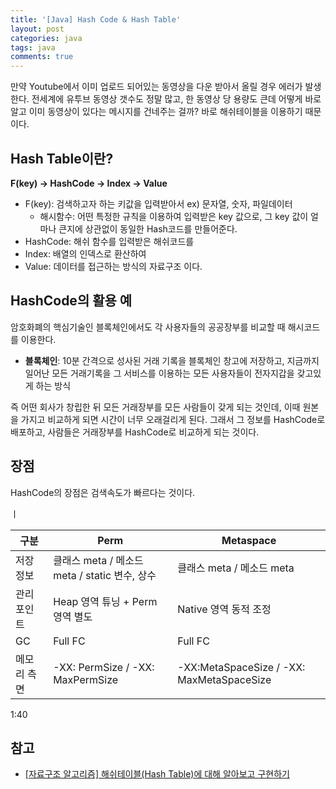 ```yaml
---
title: '[Java] Hash Code & Hash Table'
layout: post
categories: java
tags: java
comments: true
---
```


만약 Youtube에서 이미 업로드 되어있는 동영상을 다운 받아서 올릴 경우 에러가 발생한다.
전세계에 유투브 동영상 갯수도 정말 많고, 한 동영상 당 용량도 큰데 어떻게 바로 알고 이미 동영상이 있다는 메시지를 건네주는 걸까? 바로 해쉬테이블을 이용하기 때문이다.

## Hash Table이란?
**F(key) → HashCode → Index → Value**  
- F(key): 검색하고자 하는 키값을 입력받아서  ex) 문자열, 숫자, 파일데이터
  - 해시함수: 어떤 특정한 규칙을 이용하여 입력받은 key 값으로, 그 key 값이 얼마나 큰지에 상관없이 동일한 Hash코드를 만들어준다.
- HashCode: 해쉬 함수를 입력받은 해쉬코드를  
- Index: 배열의 인덱스로 환산하여  
- Value: 데이터를 접근하는 방식의 자료구조 이다.  

## HashCode의 활용 예
암호화폐의 핵심기술인 블록체인에서도 각 사용자들의 공공장부를 비교할 때 해시코드를 이용한다.  
- **블록체인**: 10분 간격으로 성사된 거래 기록을 블록체인 창고에 저장하고, 지금까지 일어난 모든 거래기록을 그 서비스를 이용하는 모든 사용자들이 전자지갑을 갖고있게 하는 방식

즉 어떤 회사가 창립한 뒤 모든 거래장부를 모든 사람들이 갖게 되는 것인데, 이때 원본을 가지고 비교하게 되면 시간이 너무 오래걸리게 된다. 
그래서 그 정보를 HashCode로 배포하고, 사람들은 거래장부를 HashCode로 비교하게 되는 것이다.

## 장점
HashCode의 장점은 검색속도가 빠르다는 것이다.


ㅣ


|구분      |Perm                                         |Metaspace|
|---------|---------------------------------------------|---------|
| 저장정보 | 클래스 meta / 메소드 meta / static 변수, 상수 | 클래스 meta / 메소드 meta|
| 관리 포인트| Heap 영역 튜닝 + Perm 영역 별도 | Native 영역 동적 조정
| GC| Full FC | Full FC
| 메모리 측면 | -XX: PermSize / -XX: MaxPermSize | -XX:MetaSpaceSize / -XX: MaxMetaSpaceSize

1:40

## 참고
- [[자료구조 알고리즘] 해쉬테이블(Hash Table)에 대해 알아보고 구현하기](https://www.youtube.com/watch?v=Vi0hauJemxA&t=13s)